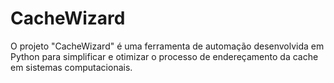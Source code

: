 # CacheWizard
 O projeto "CacheWizard" é uma ferramenta de automação desenvolvida em Python para simplificar e otimizar o processo de endereçamento da cache em sistemas computacionais. 
